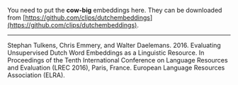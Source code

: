 You need to put the **cow-big** embeddings here. They can be downloaded from [https://github.com/clips/dutchembeddings](https://github.com/clips/dutchembeddings).

---
Stephan Tulkens, Chris Emmery, and Walter Daelemans. 2016. Evaluating Unsupervised Dutch Word Embeddings as a Linguistic Resource. In Proceedings of the Tenth International Conference on Language Resources and Evaluation (LREC 2016), Paris, France. European Language Resources Association (ELRA).